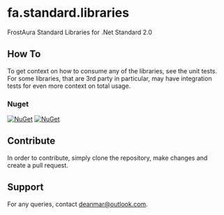 # fa.standard.libraries
FrostAura Standard Libraries for .Net Standard 2.0

## How To
To get context on how to consume any of the libraries, see the unit tests. For some libraries, that are 3rd party in 
particular, may have integration tests for even more context on total usage.
### Nuget
[![NuGet](https://img.shields.io/nuget/v/FrostAura.Libraries.Core.svg?label=Nuget%20|%20FrostAura.Libraries.Core&style=for-the-badge)](https://www.nuget.org/packages/FrostAura.Libraries.Core/)
[![NuGet](https://img.shields.io/nuget/v/FrostAura.Libraries.Data.svg?label=Nuget%20|%20FrostAura.Libraries.Data&style=for-the-badge)](https://www.nuget.org/packages/FrostAura.Libraries.Data/)

## Contribute
In order to contribute, simply clone the repository, make changes and create a pull request.

## Support
For any queries, contact deanmar@outlook.com.
